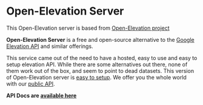 # Open-Elevation Server

This Open-Elevation server is based from [Open-Elevation project](https://github.com/Jorl17/open-elevation/tree/master)


**Open-Elevation Server** is a free and open-source alternative to the [Google Elevation API](https://developers.google.com/maps/documentation/elevation/start) and similar offerings.

This service came out of the need to have a hosted, easy to use and easy to setup elevation API. While there are some alternatives out there, none of them work out of the box, and seem to point to dead datasets. This version of Open-Elevation server is [easy to setup](https://github.com/gabriel-astudillo/demps/blob/master/open.elevation.server/docs/install.md). We offer you the whole world with our [public API](https://github.com/gabriel-astudillo/open-elevation-server/blob/main/docs/install.md).


**API Docs are [available here](https://github.com/gabriel-astudillo/open-elevation-server/blob/main/docs/api.md)**





